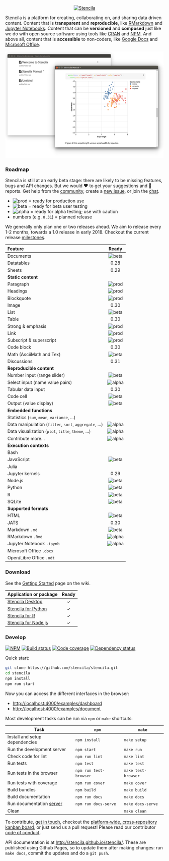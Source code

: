 <div align="center">
  <a href="https://stenci.la">
    <img src="https://raw.githubusercontent.com/stencila/stencila/master/images/logo-name.png" alt="Stencila">
  </a>
</div>

Stencila is a platform for creating, collaborating on, and sharing data driven content. Content that is **transparent** and **reproducible**, like [RMarkdown](https://github.com/rstudio/rmarkdown) and [Jupyter Notebooks](http://jupyter.org/). Content that can be **versioned** and **composed** just like we do with open source software using tools like [CRAN](https://cran.r-project.org/web/packages/available_packages_by_name.html) and [NPM](https://www.npmjs.com/). And above all, content that is **accessible** to non-coders, like [Google Docs](https://en.wikipedia.org/wiki/Google_Docs,_Sheets_and_Slides) and [Microsoft Office](https://en.wikipedia.org/wiki/Microsoft_Office).

![](https://raw.githubusercontent.com/stencila/stencila/master/images/screenshot.png)

### Roadmap

Stencila is still at an early beta stage: there are likely to be missing features, bugs and API changes. But we would :heart: to get your suggestions and :bug: reports. Get help from the [community](https://community.stenci.la), create a [new issue](https://github.com/stencila/stencila/issues/new), or join the [chat](https://gitter.im/stencila/stencila).

- ![prod](https://img.shields.io/badge/status-prod-green.svg) = ready for production use
- ![beta](https://img.shields.io/badge/status-beta-yellow.svg) = ready for beta user testing
- ![alpha](https://img.shields.io/badge/status-alpha-red.svg) = ready for alpha testing; use with caution
- numbers (e.g. `0.31`) = planned release

We generally only plan one or two releases ahead. We aim to release every 1-2 months, towards a 1.0 release in early 2018. Checkout the current release [milestones](https://github.com/stencila/stencila/milestones).

Feature                                | Ready
:------------------------------------- | :------------:
Documents                              | ![beta](https://img.shields.io/badge/status-beta-yellow.svg)
Datatables                             | 0.28
Sheets                                 | 0.29
**Static content**                     |
Paragraph                              | ![prod](https://img.shields.io/badge/status-prod-green.svg)
Headings                               | ![prod](https://img.shields.io/badge/status-prod-green.svg)
Blockquote                             | ![prod](https://img.shields.io/badge/status-prod-green.svg)
Image                                  | 0.30
List                                   | ![beta](https://img.shields.io/badge/status-beta-yellow.svg)
Table                                  | 0.30
Strong & emphasis                      | ![prod](https://img.shields.io/badge/status-prod-green.svg)
Link                                   | ![prod](https://img.shields.io/badge/status-prod-green.svg)
Subscript & superscript                | ![prod](https://img.shields.io/badge/status-prod-green.svg)
Code block                             | 0.30
Math (AsciiMath and Tex)               | ![beta](https://img.shields.io/badge/status-beta-yellow.svg)
Discussions                            | 0.31
**Reproducible content**               |
Number input (range slider)            | ![beta](https://img.shields.io/badge/status-beta-yellow.svg)
Select input (name value pairs)        | ![alpha](https://img.shields.io/badge/status-alpha-red.svg)
Tabular data input                     | 0.30
Code cell                              | ![beta](https://img.shields.io/badge/status-beta-yellow.svg)
Output (value display)                 | ![beta](https://img.shields.io/badge/status-beta-yellow.svg)
**Embedded functions**                                   |
Statistics (`sum`, `mean`, `variance`, ...)              | 
Data manipulation (`filter`, `sort`, `aggregate`, ...)   | ![alpha](https://img.shields.io/badge/status-alpha-red.svg)
Data visualization (`plot`, `title`, `theme`, ...)       | ![alpha](https://img.shields.io/badge/status-alpha-red.svg)
Contribute more...                                       | ![alpha](https://img.shields.io/badge/status-alpha-red.svg)
**Execution contexts**                 |
Bash                                   |
JavaScript                             | ![beta](https://img.shields.io/badge/status-beta-yellow.svg)
Julia                                  | 
Jupyter kernels                        | 0.29
Node.js                                | ![beta](https://img.shields.io/badge/status-beta-yellow.svg)
Python                                 | ![beta](https://img.shields.io/badge/status-beta-yellow.svg)
R                                      | ![beta](https://img.shields.io/badge/status-beta-yellow.svg)
SQLite                                 | ![beta](https://img.shields.io/badge/status-beta-yellow.svg)
**Supported formats**                  |
HTML                                   | ![beta](https://img.shields.io/badge/status-beta-yellow.svg)
JATS                                   | 0.30
Markdown `.md`                         | ![beta](https://img.shields.io/badge/status-beta-yellow.svg)
RMarkdown `.Rmd`                       | ![alpha](https://img.shields.io/badge/status-alpha-red.svg)
Jupyter Notebook `.ipynb`              | ![alpha](https://img.shields.io/badge/status-alpha-red.svg)
Microsoft Office `.docx`               | 
Open/Libre Office `.odt`               | 

### Download

See the [Getting Started](https://github.com/stencila/stencila/wiki/Getting-started) page on the wiki.

Application or package                                                                                          | Ready
:-------------------------------------------------------------------------------------------------------------- | :------------:
[Stencila Desktop](https://github.com/stencila/desktop/releases)                                                | ✓
[Stencila for Python](https://github.com/stencila/py#readme)                                                    | ✓
[Stencila for R](https://github.com/stencila/r#readme)                                                          | ✓
[Stencila for Node.js](https://github.com/stencila/node#readme)                                                 | ✓

### Develop

[![NPM](http://img.shields.io/npm/v/stencila.svg?style=flat)](https://www.npmjs.com/package/stencila)
[![Build status](https://travis-ci.org/stencila/stencila.svg?branch=master)](https://travis-ci.org/stencila/stencila)
[![Code coverage](https://codecov.io/gh/stencila/stencila/branch/master/graph/badge.svg)](https://codecov.io/gh/stencila/stencila)
[![Dependency status](https://david-dm.org/stencila/stencila.svg)](https://david-dm.org/stencila/stencila)

Quick start:

```bash
git clone https://github.com/stencila/stencila.git
cd stencila
npm install
npm run start
```

Now you can access the different interfaces in the browser:

- [http://localhost:4000/examples/dashboard](http://localhost:4000/examples/dashboard)
- [http://localhost:4000/examples/document](http://localhost:4000/examples/document)

Most development tasks can be run  via `npm` or `make` shortcuts:

Task                                                    |`npm`                  | `make`          |
------------------------------------------------------- |-----------------------|-----------------|    
Install and setup dependencies                          | `npm install`         | `make setup`
Run the development server                              | `npm start`           | `make run`
Check code for lint                                     | `npm run lint`        | `make lint`
Run tests                                               | `npm test`            | `make test`
Run tests in the browser                                | `npm run test-browser`| `make test-browser`
Run tests with coverage                                 | `npm run cover`       | `make cover`
Build bundles                                           | `npm build`           | `make build`
Build documentation                                     | `npm run docs`        | `make docs`
Run documentation [server](http://localhost:4001/)      | `npm run docs-serve`  | `make docs-serve`
Clean                                                   |                       | `make clean`

To contribute, [get in touch](https://gitter.im/stencila/stencila), checkout the [platform-wide, cross-repository kanban board](https://github.com/orgs/stencila/projects/1), or just send us a pull request! Please read our contributor [code of conduct](CONDUCT.md).

API documentation is at http://stencila.github.io/stencila/. These are published using Github Pages, so to update them after making changes: run `make docs`, commit the updates and do a `git push`.
